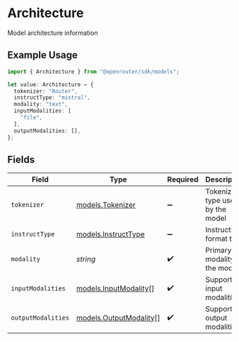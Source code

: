# Architecture

Model architecture information

## Example Usage

```typescript
import { Architecture } from "@openrouter/sdk/models";

let value: Architecture = {
  tokenizer: "Router",
  instructType: "mistral",
  modality: "text",
  inputModalities: [
    "file",
  ],
  outputModalities: [],
};
```

## Fields

| Field                                                  | Type                                                   | Required                                               | Description                                            | Example                                                |
| ------------------------------------------------------ | ------------------------------------------------------ | ------------------------------------------------------ | ------------------------------------------------------ | ------------------------------------------------------ |
| `tokenizer`                                            | [models.Tokenizer](../models/tokenizer.md)             | :heavy_minus_sign:                                     | Tokenizer type used by the model                       |                                                        |
| `instructType`                                         | [models.InstructType](../models/instructtype.md)       | :heavy_minus_sign:                                     | Instruction format type                                |                                                        |
| `modality`                                             | *string*                                               | :heavy_check_mark:                                     | Primary modality of the model                          | text                                                   |
| `inputModalities`                                      | [models.InputModality](../models/inputmodality.md)[]   | :heavy_check_mark:                                     | Supported input modalities                             |                                                        |
| `outputModalities`                                     | [models.OutputModality](../models/outputmodality.md)[] | :heavy_check_mark:                                     | Supported output modalities                            |                                                        |